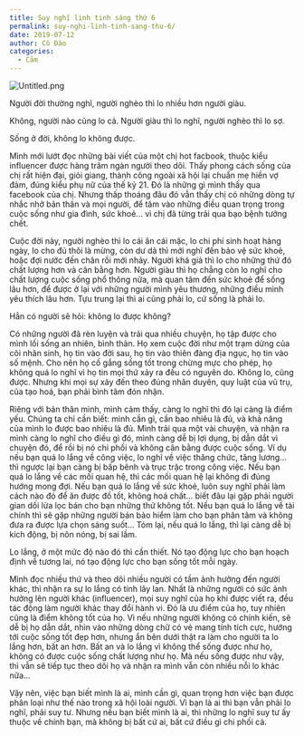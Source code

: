 ```yaml
---
title: Suy nghĩ linh tinh sáng thứ 6
permalink: suy-nghi-linh-tinh-sang-thu-6/
date: 2019-07-12
author: Cô Đào
categories:
  - Cảm
---
```


![Untitled.png](/images/08bc1382-971c-4389-96e0-5d782eb375fa/Untitled.png)


Người đời thường nghĩ, người nghèo thì lo nhiều hơn người giàu.


Không, người nào cũng lo cả. Người giàu thì lo nghĩ, người nghèo thì lo sợ.


Sống ở đời, không lo không được.


Mình mới lướt đọc những bài viết của một chị hot facbook, thuộc kiểu influencer được hàng trăm ngàn người theo dõi. Thấy phong cách sống của chị rất hiện đại, giỏi giang, thành công ngoài xã hội lại chuẩn mẹ hiền vợ đảm, đúng kiểu phụ nữ của thế kỷ 21. Đó là những gì mình thấy qua facebook của chị. Nhưng thấp thoáng đâu đó vẫn thấy chị có những dòng tự nhắc nhở bản thân và mọi người, để tâm vào những điều quan trọng trong cuộc sống như gia đình, sức khoẻ... vì chị đã từng trải qua bạo bệnh tưởng chết.


Cuộc đời này, người nghèo thì lo cái ăn cái mặc, lo chi phí sinh hoạt hàng ngày, lo cho đủ thôi là mừng, còn dư dả thì mới nghĩ đến bảo vệ sức khoẻ, hoặc đợi nước đến chân rồi mới nhảy. Người khá giả thì lo cho những thứ đó chất lượng hơn và cân bằng hơn. Người giàu thì họ chẳng còn lo nghĩ cho chất lượng cuộc sống phổ thông nữa, mà quan tâm đến sức khoẻ để sống lâu hơn, để được ở lại với những người mình yêu thương, những điều mình yêu thích lâu hơn. Tựu trung lại thì ai cũng phải lo, cứ sống là phải lo.


Hẳn có người sẽ hỏi: không lo được không?


Có những người đã rèn luyện và trải qua nhiều chuyện, họ tập được cho mình lối sống an nhiên, bình thản. Họ xem cuộc đời như một trạm dừng của cõi nhân sinh, họ tin vào đời sau, họ tin vào thiên đàng địa ngục, họ tin vào số mệnh. Cho nên họ cố gắng sống tốt trong chừng mực cho phép, họ không quá lo nghĩ vì họ tin mọi thứ xảy ra đều có nguyên do. Không lo, cũng được. Nhưng khi mọi sự xảy đến theo đúng nhân duyên, quy luật của vũ trụ, của tạo hoá, bạn phải bình tâm đón nhận.


Riêng với bản thân mình, mình cảm thấy, càng lo nghĩ thì đó lại càng là điểm yếu. Chúng ta chỉ cần biết: mình cần gì, cần bao nhiêu là đủ, và khả năng của mình lo được bao nhiêu là đủ. Mình trải qua một vài chuyện, và nhận ra mình càng lo nghĩ cho điều gì đó, mình càng dễ bị lợi dụng, bị dẫn dắt vì chuyện đó, để rồi bị nó chi phối và không cân bằng được cuộc sống. Ví dụ nếu bạn quá lo lắng về công việc, lo nghĩ về việc thăng chức, tăng lương... thì ngược lại bạn càng bị bấp bênh và trục trặc trong công việc. Nếu bạn quá lo lắng về các mối quan hệ, thì các mối quan hệ lại không đi đúng hướng mong đợi. Nếu bạn quá lo lắng về sức khoẻ, luôn suy nghĩ phải làm cách nào đó để ăn được đồ tốt, không hoá chất... biết đâu lại gặp phải người gian dối lừa lọc bán cho bạn những thứ không tốt. Nếu bạn quá lo lắng về tài chính thì sẽ gặp những người bán bảo hiểm làm cho bạn phân tâm và không đưa ra được lựa chọn sáng suốt... Tóm lại, nếu quá lo lắng, thì lại càng dễ bị kích động, bị nôn nóng, bị sai lầm.


Lo lắng, ở một mức độ nào đó thì cần thiết. Nó tạo động lực cho bạn hoạch định về tương lai, nó tạo động lực cho bạn sống tốt mỗi ngày.


Mình đọc nhiều thứ và theo dõi nhiều người có tầm ảnh hưởng đến người khác, thì nhận ra sự lo lắng có tính lây lan. Nhất là những người có sức ảnh hưởng lên người khác (influencer), mọi suy nghĩ của họ khi được viết ra, đều tác động làm người khác thay đổi hành vi. Đó là ưu điểm của họ, tuy nhiên cũng là điểm không tốt của họ. Vì nếu những người không có chính kiến, sẽ dễ bị họ dẫn dắt, nhìn vào những dòng chữ có vẻ mang tính tích cực, hướng tới cuộc sống tốt đẹp hơn, nhưng ẩn bên dưới thật ra làm cho người ta lo lắng hơn, bất an hơn. Bất an và lo lắng vì không thể sống được như họ, không có được cuộc sống chất lượng như họ. Mà nếu sống được như vậy, thì vẫn sẽ tiếp tục theo dõi họ và nhận ra mình vẫn còn nhiều nỗi lo khác nữa...


Vậy nên, việc bạn biết mình là ai, mình cần gì, quan trọng hơn việc bạn được phân loại như thế nào trong xã hội loài người. Vì bạn là ai thì bạn vẫn phải lo nghĩ, phải suy tư. Nhưng nếu bạn biết mình là ai, thì những lo nghĩ suy tư ấy thuộc về chính bạn, mà không bị bất cứ ai, bất cứ điều gì chi phối cả.

